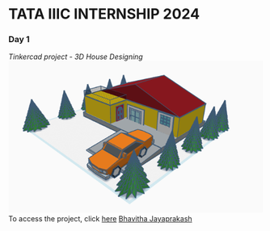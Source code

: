 # **TATA IIIC INTERNSHIP 2024**

### **Day 1**
_Tinkercad project - 3D House Designing_
![Tinkercad 3D House](https://github.com/bhavitha-jayaprakash/TATA-IIIC-Internship-24/blob/main/tinkercad.png)
To access the project, click [here](https://www.tinkercad.com/things/3kL4KeJIwSI-project-house)
[Bhavitha Jayaprakash](https://github.com/bhavitha-jayaprakash/TATA-IIIC-Internship-24)
